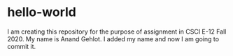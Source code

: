 # hello-world
I am creating this repository for the purpose of assignment in CSCI E-12 Fall 2020. 
My name is Anand Gehlot. I added my name and now I am going to commit it.
